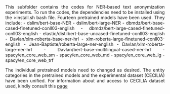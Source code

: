 <div align="justify">This subfolder contains the codes for NER-based text anonymization experiments. To run the codes, the dependencies need to be installed using the >install.sh bash file. Fourteen pretrained models have been used. They include:
- dslim/bert-base-NER
- dslim/bert-large-NER
- dbmdz/bert-base-cased-finetuned-conll03-english
- dbmdz/bert-large-cased-finetuned-conll03-english
- elastic/distilbert-base-uncased-finetuned-conll03-english
- Davlan/xlm-roberta-base-ner-hrl
- xlm-roberta-large-finetuned-conll03-english
- Jean-Baptiste/roberta-large-ner-english
- Davlan/xlm-roberta-large-ner-hrl
- Davlan/bert-base-multilingual-cased-ner-hrl
- spacy/en_core_web_sm
- spacy/en_core_web_md
- spacy/en_core_web_lg
- spacy/en_core_web_trf

The individual pretrained models need to changed as desired. The entity categories in the pretrained models and the experimental dataset (CECILIA) have been unified. For information about and access to CECILIA dataset used, kindly consult this [page](https://gvis.unileon.es/datasets-cecilia-10c-900-ner/)</div>
